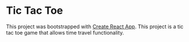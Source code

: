 # Tic Tac Toe

This project was bootstrapped with [Create React App](https://github.com/facebook/create-react-app). This project is a tic tac toe game that allows time travel functionality.
